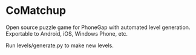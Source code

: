 CoMatchup
=========
Open source puzzle game for PhoneGap with automated level generation. Exportable to Android, iOS, Windows Phone, etc.

Run levels/generate.py to make new levels.

